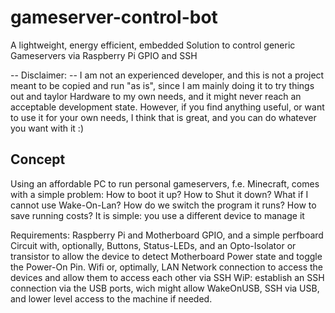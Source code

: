 # gameserver-control-bot
A lightweight, energy efficient, embedded Solution to control generic Gameservers via Raspberry Pi GPIO and SSH

-- Disclaimer: --
  I am not an experienced developer, and this is not a project meant to be copied and run "as is", since I am mainly doing it to try things out and taylor Hardware to my own needs, and it might never reach an acceptable development state. However, if you find anything useful, or want to use it for your own needs, I think that is great, and you can do whatever you want with it :)

  ## Concept
  Using an affordable PC to run personal gameservers, f.e. Minecraft, comes with a simple problem: How to boot it up? How to Shut it down? What if I cannot use Wake-On-Lan? How do we switch the program it runs? How to save running costs?
  It is simple: you use a different device to manage it

  Requirements:
  Raspberry Pi and Motherboard GPIO, and a simple perfboard Circuit with, optionally, Buttons, Status-LEDs, and an Opto-Isolator or transistor to allow the device to detect Motherboard Power state and toggle the Power-On Pin.
  Wifi or, optimally, LAN Network connection to access the devices and allow them to access each other via SSH
  WiP: establish an SSH connection via the USB ports, wich might allow WakeOnUSB, SSH via USB, and lower level access to the machine if needed.

  

